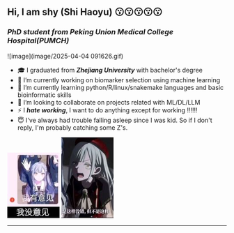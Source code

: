 ## Hi, I am shy (Shi Haoyu) 😗😗😗😗😗


### ***PhD student from Peking Union Medical College Hospital(PUMCH)*** 
![image](image/2025-04-04 091626.gif)

- 🎓 I graduated from ***Zhejiang University*** with bachelor's degree 
- 🔭 I’m currently working on biomarker selection using machine learning
- 🌱 I’m currently learning python/R/linux/snakemake languages and basic bioinformatic skills
- 👯 I’m looking to collaborate on projects related with ML/DL/LLM
- ⚡ I ***hate working***, I want to do anything except for working !!!!!!
- 😇 I've always had trouble falling asleep since I was kid. So if I don't reply, I'm probably catching some Z's.

![image](image/20250401222406_3.jpg) ![image](image/20250401222455_3.jpg) 

---


